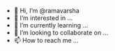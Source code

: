 - 👋 Hi, I’m @ramavarsha
- 👀 I’m interested in ...
- 🌱 I’m currently learning ...
- 💞️ I’m looking to collaborate on ...
- 📫 How to reach me ...

<!---
ramavarsha/ramavarsha is a ✨ special ✨ repository because its `README.md` (this file) appears on your GitHub profile.
You can click the Preview link to take a look at your changes.
--->
